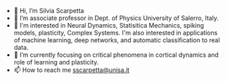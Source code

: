- 👋 Hi, I’m Silvia Scarpetta
- 👀 I’m associate professor in Dept. of Physics University of Salerro, Italy.
- 🧠 I'm interested in Neural Dynamics, Statisitica Mechanics, spiking models, plasticity, Complex Systems. I'm also interested in applications of machine learning, deep networks, and automatic classification to real data.
- 🌱 I’m currently focusing on critical phenomena in cortical dynamics and role of learning and plasticity.
- 📫 How to reach me sscarpetta@unisa.it

<!---
silvia1970/silvia1970 is a ✨ special ✨ repository because its `README.md` (this file) appears on your GitHub profile.
You can click the Preview link to take a look at your changes.
--->

